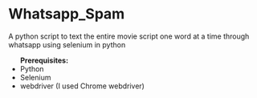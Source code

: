 # Whatsapp_Spam
A python script to text the entire movie script one word at a time through whatsapp using selenium in python

<ul>
  <b>Prerequisites:</b>
<li>Python</li>
<li>Selenium</li>
<li>webdriver (I used Chrome webdriver)</li>
</ul>
